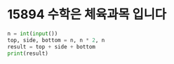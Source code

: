 # 15894 수학은 체육과목 입니다



```python
n = int(input())
top, side, bottom = n, n * 2, n
result = top + side + bottom
print(result)
```

